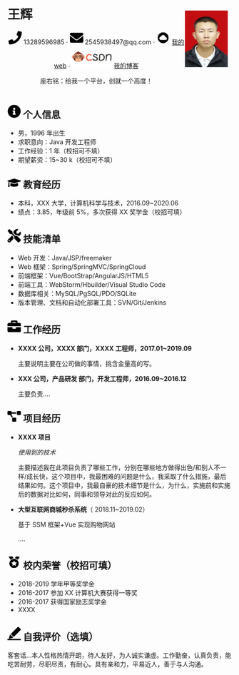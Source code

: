 <center>
    <div style="display: flex; align-items: center;">
        <div style="float:left;">
            <h1 style="margin-right: 0px;float:left;"> 王辉 </h1>
                <br style="clear:both;">
            <div>
                <span>
                    <img src="assets/phone-solid.svg" width="30px">
                    13289596985
                </span>
                ·
                <span>
                    <img src="assets/envelope-solid.svg" width="30px">
                    2545938497@qq.com
                </span>
                ·
                <span>
                    <img src="assets/MdCloudCircle.svg" width="30px">
                    <a href="https://home-orcin-rho.vercel.app" target="_blank">我的web</a>
                </span>
                ·
                <span>
                    <img src="assets/csdn.png" width="90px">
                    <a href="https://blog.csdn.net/weixin_53742691" target="_blank">我的博客</a>
                </span>
                 <br style="clear:both;">
                 <p tyle="float:left;">
                     座右铭：给我一个平台，创就一个高度！
                </p>
            </div>
        </div>
        <div style="margin-left: auto; margin-right: 10px;">
            <img src="assets/wanghui.jpg" width="140">
        </div>
    </div>
</center>

## <img src="assets/info-circle-solid.svg" width="30px"> 个人信息

- 男，1996 年出生
- 求职意向：Java 开发工程师
- 工作经验：1 年（校招可不填）
- 期望薪资：15~30 k（校招可不填）

## <img src="assets/graduation-cap-solid.svg" width="30px"> 教育经历

- 本科，XXX 大学，计算机科学与技术，2016.09~2020.06
- 绩点：3.85，年级前 5%，多次获得 XX 奖学金（校招可填）

## <img src="assets/tools-solid.svg" width="30px"> 技能清单

- Web 开发：Java/JSP/freemaker
- Web 框架：Spring/SpringMVC/SpringCloud
- 前端框架：Vue/BootStrap/AngularJS/HTML5
- 前端工具：WebStorm/Hbuilder/Visual Studio Code
- 数据库相关：MySQL/PgSQL/PDO/SQLite
- 版本管理、文档和自动化部署工具：SVN/Git/Jenkins

## <img src="assets/briefcase-solid.svg" width="30px"> 工作经历

- **XXXX 公司，XXXX 部门，XXXX 工程师，2017.01~2019.09**

  主要说明主要在公司做的事情，挑含金量高的写。

- **XXX 公司，产品研发 部门，开发工程师，2016.09~2016.12**

  主要负责....

## <img src="assets/project-diagram-solid.svg" width="30px"> 项目经历

- **XXXX 项目**

  *使用到的技术*

  主要描述我在此项目负责了哪些工作，分别在哪些地方做得出色/和别人不一样/成长快，这个项目中，我最困难的问题是什么，我采取了什么措施，最后结果如何。这个项目中，我最自豪的技术细节是什么，为什么，实施前和实施后的数据对比如何，同事和领导对此的反应如何。

- **大型互联网商城秒杀系统**（ 2018.11~2019.02）

  基于 SSM 框架+Vue 实现购物网站

  ....

## <img src="assets/honor-solid.svg" width="30px"> 校内荣誉（校招可填）

- 2018-2019 学年甲等奖学金
- 2016-2017 参加 XX 计算机大赛获得一等奖
- 2016-2017 获得国家励志奖学金
- XXXX

## <img src="assets/evaluate-solid.svg" width="30px"> 自我评价（选填）

客套话...本人性格热情开朗，待人友好，为人诚实谦虚。工作勤奋，认真负责，能吃苦耐劳，尽职尽责，有耐心。具有亲和力，平易近人，善于与人沟通。